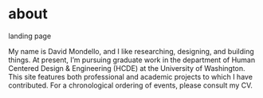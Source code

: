 # about
landing page

My name is David Mondello, and I like researching, designing, and building things. At present, I’m pursuing graduate work in the department of Human Centered Design & Engineering (HCDE) at the University of Washington. This site features both professional and academic projects to which I have contributed. For a chronological ordering of events, please consult my CV.
